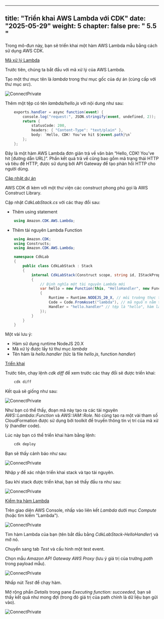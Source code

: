 ---

title: "Triển khai AWS Lambda với CDK"
date: "2025-05-29"
weight: 5
chapter: false
pre: " <b> 5.5 </b> "
---------------------

Trong mô-đun này, bạn sẽ triển khai một hàm AWS Lambda mẫu bằng cách sử dụng AWS CDK.

[Mã xử lý Lambda](#)

Trước tiên, chúng ta bắt đầu với mã xử lý của AWS Lambda.

Tạo một thư mục tên là *lambda* trong thư mục gốc của dự án (cùng cấp với thư mục *src*).

![ConnectPrivate](/images/5-Infrastructure/5.12.png)

Thêm một tệp có tên *lambda/hello.js* với nội dung như sau:

```csharp
    exports.handler = async function(event) {
        console.log("request:", JSON.stringify(event, undefined, 2));
        return {
            statusCode: 200,
            headers: { "Content-Type": "text/plain" },
            body: `Hello, CDK! You've hit ${event.path}\n`
        };
    };
```

Đây là một hàm AWS Lambda đơn giản trả về văn bản “Hello, CDK! You’ve hit [đường dẫn URL]”. Phần kết quả trả về cũng bao gồm mã trạng thái HTTP và tiêu đề HTTP, được sử dụng bởi API Gateway để tạo phản hồi HTTP cho người dùng.

[Cập nhật dự án]()

AWS CDK đi kèm với một thư viện các construct phong phú gọi là AWS Construct Library.

Cập nhật *CdkLabStack.cs* với các thay đổi sau:

- Thêm using statement

```csharp
    using Amazon.CDK.AWS.Lambda;
```

- Thêm tài nguyên Lambda Function

```csharp
    using Amazon.CDK;
    using Constructs;
    using Amazon.CDK.AWS.Lambda;

    namespace CdkLab
    {
        public class CdkLabStack : Stack
        {
            internal CdkLabStack(Construct scope, string id, IStackProps props = null) : base(scope, id, props)
            {
                // Định nghĩa một tài nguyên Lambda mới
                var hello = new Function(this, "HelloHandler", new FunctionProps
                {
                    Runtime = Runtime.NODEJS_20_X, // môi trường thực thi
                    Code = Code.FromAsset("lambda"), // mã nguồn nằm trong thư mục "lambda"
                    Handler = "hello.handler" // tệp là "hello", hàm là "handler"
                });
            }
        }
    }
```

Một vài lưu ý:

- Hàm sử dụng runtime NodeJS 20.X
- Mã xử lý được lấy từ thư mục *lambda*
- Tên hàm là *hello.handler* (tức là file *hello.js*, function *handler*)

[Triển khai]()

Trước tiên, chạy lệnh *cdk diff* để xem trước các thay đổi sẽ được triển khai:

```csharp
    cdk diff
```

Kết quả sẽ giống như sau:

![ConnectPrivate](/images/5-Infrastructure/5.13.png)

Như bạn có thể thấy, đoạn mã này tạo ra các tài nguyên *AWS::Lambda::Function* và *AWS::IAM::Role*. Nó cũng tạo ra một vài tham số CloudFormation được sử dụng bởi toolkit để truyền thông tin vị trí của mã xử lý (handler code).

Lúc này bạn có thể triển khai hàm bằng lệnh:

```csharp
    cdk deploy
```

Bạn sẽ thấy cảnh báo như sau:

![ConnectPrivate](/images/5-Infrastructure/5.14.png)

Nhập *y* để xác nhận triển khai stack và tạo tài nguyên.

Sau khi stack được triển khai, bạn sẽ thấy đầu ra như sau:

![ConnectPrivate](/images/5-Infrastructure/5.15.png)

[Kiểm tra hàm Lambda]()

Trên giao diện AWS Console, nhấp vào liên kết *Lambda* dưới mục *Compute* (hoặc tìm kiếm "Lambda").

![ConnectPrivate](/images/5-Infrastructure/5.16.png)

Tìm hàm Lambda của bạn (tên bắt đầu bằng *CdkLabStack-HelloHandler*) và mở nó.

Chuyển sang tab *Test* và cấu hình một test event.

Chọn mẫu *Amazon API Gateway AWS Proxy* (lưu ý giá trị của trường *path* trong payload mẫu).

![ConnectPrivate](/images/5-Infrastructure/5.17.png)

Nhấp nút *Test* để chạy hàm.

Mở rộng phần *Details* trong pane *Executing function: succeeded*, bạn sẽ thấy kết quả như mong đợi (trong đó giá trị của path chính là dữ liệu bạn gửi vào).

![ConnectPrivate](/images/5-Infrastructure/5.18.png)
